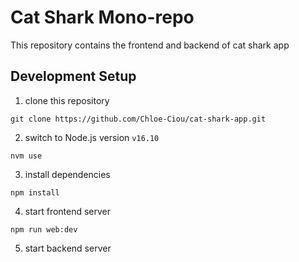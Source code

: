 # Cat Shark Mono-repo

This repository contains the frontend and backend of cat shark app

## Development Setup

1. clone this repository

```
git clone https://github.com/Chloe-Ciou/cat-shark-app.git
```

2. switch to Node.js version `v16.10`

```
nvm use
```

3. install dependencies

```
npm install
```

4. start frontend server

```
npm run web:dev
```

5. start backend server

